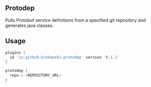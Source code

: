 Protodep
-

Pulls Protobuf service definitions from a specified git repository and generates java classes.

Usage
--

```groovy
plugins {
  id 'io.github.krakowski.protodep' version '0.1.1'
}

protodep {
  repo = <REPOSITORY_URL>
}

```

